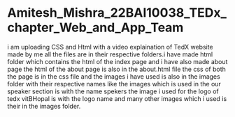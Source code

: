 # Amitesh_Mishra_22BAI10038_TEDx_chapter_Web_and_App_Team
i am uploading CSS and Html with a video explaination of TedX website made by me
all the files are in their respective folders.i have made html folder which contains the html of the index page and i have also made about page the html of the about page is also in the about.html file the css of both the page is in the css file and the images i have used is also in the images folder with their respective names like the images which is used in the our speaker section is with the name spekers the image i used for the logo of tedx vitBHopal is with the logo name and many other images which i used is their in the images folder.
